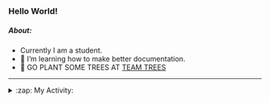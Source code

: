 ### Hello World!

##### About:
- Currently I am a student.
- 🌱 I’m learning how to make better documentation.
- 🌱 GO PLANT SOME TREES AT [TEAM TREES](https://teamtrees.org/)

---
<details>
  <summary>:zap: My Activity:</summary>
  
<!--START_SECTION:waka-->
![Code Time](http://img.shields.io/badge/Code%20Time-1%2C225%20hrs%2048%20mins-blue)

**I'm a Night 🦉** 

```text
🌞 Morning                1978 commits        ███░░░░░░░░░░░░░░░░░░░░░░   10.24 % 
🌆 Daytime                6516 commits        ████████░░░░░░░░░░░░░░░░░   33.75 % 
🌃 Evening                5552 commits        ███████░░░░░░░░░░░░░░░░░░   28.75 % 
🌙 Night                  5262 commits        ███████░░░░░░░░░░░░░░░░░░   27.25 % 
```
📅 **I'm Most Productive on Wednesday** 

```text
Monday                   2687 commits        ███░░░░░░░░░░░░░░░░░░░░░░   13.92 % 
Tuesday                  2656 commits        ███░░░░░░░░░░░░░░░░░░░░░░   13.76 % 
Wednesday                4533 commits        ██████░░░░░░░░░░░░░░░░░░░   23.48 % 
Thursday                 2534 commits        ███░░░░░░░░░░░░░░░░░░░░░░   13.12 % 
Friday                   2046 commits        ███░░░░░░░░░░░░░░░░░░░░░░   10.60 % 
Saturday                 1660 commits        ██░░░░░░░░░░░░░░░░░░░░░░░   08.60 % 
Sunday                   3192 commits        ████░░░░░░░░░░░░░░░░░░░░░   16.53 % 
```


📊 **This Week I Spent My Time On** 

```text
🔥 Editors: 
IntelliJ                 4 hrs 24 mins       █████████████████████████   100.00 % 

🐱‍💻 Projects: 
rest-api-example         2 hrs 6 mins        ████████████░░░░░░░░░░░░░   47.79 % 
SpringBootClass1         58 mins             ██████░░░░░░░░░░░░░░░░░░░   22.14 % 
movie                    42 mins             ████░░░░░░░░░░░░░░░░░░░░░   16.21 % 
employee-app             26 mins             ███░░░░░░░░░░░░░░░░░░░░░░   10.12 % 
Unknown Project          9 mins              █░░░░░░░░░░░░░░░░░░░░░░░░   03.74 % 
```


 Last Updated on 10/10/2023 19:11:53 UTC
<!--END_SECTION:waka-->
</details>
